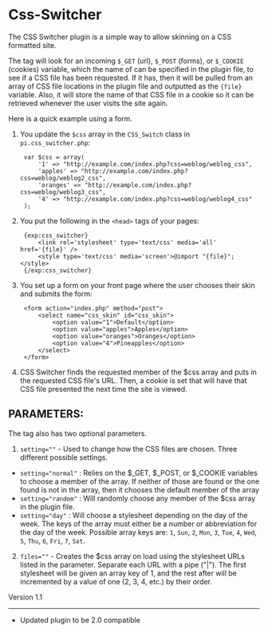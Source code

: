 # Css-Switcher

The CSS Switcher plugin is a simple way to allow skinning on a CSS
formatted site.

The tag will look for an incoming `$_GET` (url), `$_POST` (forms), or
`$_COOKIE` (cookies) variable, which the name of can be specified in
the plugin file, to see if a CSS file has been requested. If it has,
then it will be pulled from an array of CSS file locations in the
plugin file and outputted as the `{file}` variable. Also, it will
store the name of that CSS file in a cookie so it can be retrieved
whenever the user visits the site again.

Here is a quick example using a form.

1. You update the `$css` array in the `CSS_Switch` class in `pi.css_switcher.php`:

        var $css = array(
        	'1' => "http://example.com/index.php?css=weblog/weblog_css",
    	    'apples' => "http://example.com/index.php?css=weblog/weblog2_css",
        	'oranges' => "http://example.com/index.php?css=weblog/weblog3_css",
        	'4' => "http://example.com/index.php?css=weblog/weblog4_css"
        );

2. You put the following in the `<head>` tags of your pages:

        {exp:css_switcher}
    	    <link rel='stylesheet' type='text/css' media='all' href='{file}' />
        	<style type='text/css' media='screen'>@import "{file}";</style>
        {/exp:css_switcher}


3. You set up a form on your front page where the user chooses their
skin and submits the form:

        <form action="index.php" method="post">
        	<select name="css_skin" id="css_skin">
        		<option value="1">Default</option>
        		<option value="apples">Apples</option>
        		<option value="oranges">Oranges</option>
        		<option value="4">Pineapples</option>
        	</select>
        </form>

4. CSS Switcher finds the requested member of the $css array and puts
in the requested CSS file's URL. Then, a cookie is set that will
have that CSS file presented the next time the site is viewed.

## PARAMETERS:

The tag also has two optional parameters.

1. `setting=""` - Used to change how the CSS files are chosen. Three different possible
settings.
 - `setting="normal"` : Relies on the $_GET, $_POST, or $_COOKIE
variables to choose a member of the array. If neither of those
are found or the one found is not in the array, then it chooses
the default member of the array
 - `setting="random"` : Will randomly choose any member of the
$css array in the plugin file.
 - `setting="day"` : Will choose a stylesheet depending on the
day of the week. The keys of the array must either be a number
or abbreviation for the day of the week. Possible array keys are:
`1`, `Sun`, `2`, `Mon`, `3`, `Tue`, `4`, `Wed`, `5`, `Thu`, `6`, `Fri`, `7`, `Sat`.
2. `files=""` - Creates the $css array on load using the stylesheet URLs listed
in the parameter. Separate each URL with a pipe ("|"). The first
stylesheet will be given an array key of 1, and the rest after will
be incremented by a value of one (2, 3, 4, etc.) by their order.


Version 1.1
******************
- Updated plugin to be 2.0 compatible

